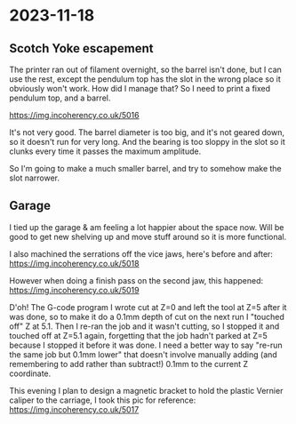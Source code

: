 # 2023-11-18

## Scotch Yoke escapement

The printer ran out of filament overnight, so the barrel isn't done, but I can use the rest, except
the pendulum top has the slot in the wrong place so it obviously won't work. How did I manage that?
So I need to print a fixed pendulum top, and a barrel.

https://img.incoherency.co.uk/5016

It's not very good. The barrel diameter is too big, and it's not geared down, so it doesn't run for very long.
And the bearing is too sloppy in the slot so it clunks every time it passes the maximum amplitude.

So I'm going to make a much smaller barrel, and try to somehow make the slot narrower.

## Garage

I tied up the garage & am feeling a lot happier about the space now. Will be good to get new
shelving up and move stuff around so it is more functional.

I also machined the serrations off the vice jaws, here's before and after: https://img.incoherency.co.uk/5018

However when doing a finish pass on the second jaw, this happened: https://img.incoherency.co.uk/5019

D'oh! The G-code program I wrote cut at Z=0 and left the tool at Z=5 after it was done, so to make it do a 0.1mm depth
of cut on the next run I "touched off" Z at 5.1. Then I re-ran the job and it wasn't cutting, so I stopped it
and touched off at Z=5.1 again, forgetting that the job hadn't parked at Z=5 because I stopped it before it was done.
I need a better way to say "re-run the same job but 0.1mm lower" that doesn't involve manually adding (and remembering
to add rather than subtract!) 0.1mm to the current Z coordinate.

This evening I plan to design a magnetic bracket to hold the plastic Vernier caliper to the carriage,
I took this pic for reference: https://img.incoherency.co.uk/5017
